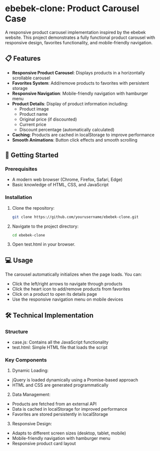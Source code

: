# ebebek-clone: Product Carousel Case

A responsive product carousel implementation inspired by the ebebek website. This project demonstrates a fully functional product carousel with responsive design, favorites functionality, and mobile-friendly navigation.

## 📋 Features

- **Responsive Product Carousel**: Displays products in a horizontally scrollable carousel
- **Favorites System**: Add/remove products to favorites with persistent storage
- **Responsive Navigation**: Mobile-friendly navigation with hamburger menu
- **Product Details**: Display of product information including:
  - Product image
  - Product name
  - Original price (if discounted)
  - Current price
  - Discount percentage (automatically calculated)
- **Caching**: Products are cached in localStorage to improve performance
- **Smooth Animations**: Button click effects and smooth scrolling

## 🚀 Getting Started

### Prerequisites

- A modern web browser (Chrome, Firefox, Safari, Edge)
- Basic knowledge of HTML, CSS, and JavaScript

### Installation

1. Clone the repository:
   ```bash
   git clone https://github.com/yourusername/ebebek-clone.git
   ```
2. Navigate to the project directory:
   ```bash
   cd ebebek-clone
   ```
3. Open test.html in your browser.

## 💻 Usage
The carousel automatically initializes when the page loads. You can:
- Click the left/right arrows to navigate through products
- Click the heart icon to add/remove products from favorites
- Click on a product to open its details page
- Use the responsive navigation menu on mobile devices

## 🛠️ Technical Implementation

### Structure
- case.js: Contains all the JavaScript functionality
- test.html: Simple HTML file that loads the script

### Key Components
1. Dynamic Loading:
- jQuery is loaded dynamically using a Promise-based approach
- HTML and CSS are generated programmatically
2. Data Management:
- Products are fetched from an external API
- Data is cached in localStorage for improved performance
- Favorites are stored persistently in localStorage
3. Responsive Design:
- Adapts to different screen sizes (desktop, tablet, mobile)
- Mobile-friendly navigation with hamburger menu
- Responsive product card layout